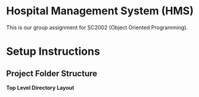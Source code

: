 # Hospital Management System (HMS)
This is our group assignment for SC2002 (Object Oriented Programming).

# Setup Instructions
## Project Folder Structure

**Top Level Directory Layout**

